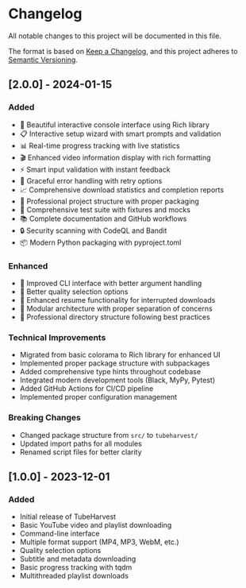 # Changelog

All notable changes to this project will be documented in this file.

The format is based on [Keep a Changelog](https://keepachangelog.com/en/1.0.0/),
and this project adheres to [Semantic Versioning](https://semver.org/spec/v2.0.0.html).

## [2.0.0] - 2024-01-15

### Added
- 🎨 Beautiful interactive console interface using Rich library
- 📋 Interactive setup wizard with smart prompts and validation
- 📊 Real-time progress tracking with live statistics
- 🎬 Enhanced video information display with rich formatting
- ⚡ Smart input validation with instant feedback
- 🔄 Graceful error handling with retry options
- 📈 Comprehensive download statistics and completion reports
- 🌟 Professional project structure with proper packaging
- 🧪 Comprehensive test suite with fixtures and mocks
- 📚 Complete documentation and GitHub workflows
- 🔒 Security scanning with CodeQL and Bandit
- 📦 Modern Python packaging with pyproject.toml

### Enhanced
- 🚀 Improved CLI interface with better argument handling
- 🎯 Better quality selection options
- 💾 Enhanced resume functionality for interrupted downloads
- 🔧 Modular architecture with proper separation of concerns
- 📁 Professional directory structure following best practices

### Technical Improvements
- Migrated from basic colorama to Rich library for enhanced UI
- Implemented proper package structure with subpackages
- Added comprehensive type hints throughout codebase
- Integrated modern development tools (Black, MyPy, Pytest)
- Added GitHub Actions for CI/CD pipeline
- Implemented proper configuration management

### Breaking Changes
- Changed package structure from `src/` to `tubeharvest/`
- Updated import paths for all modules
- Renamed script files for better clarity

## [1.0.0] - 2023-12-01

### Added
- Initial release of TubeHarvest
- Basic YouTube video and playlist downloading
- Command-line interface
- Multiple format support (MP4, MP3, WebM, etc.)
- Quality selection options
- Subtitle and metadata downloading
- Basic progress tracking with tqdm
- Multithreaded playlist downloads 